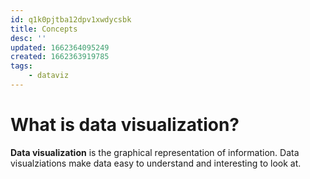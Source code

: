 ```yaml
---
id: q1k0pjtba12dpv1xwdycsbk
title: Concepts
desc: ''
updated: 1662364095249
created: 1662363919785
tags:
    - dataviz
---
```


# What is data visualization?

**Data visualization** is the graphical representation of information. Data visualziations make data easy to understand and interesting to look at.